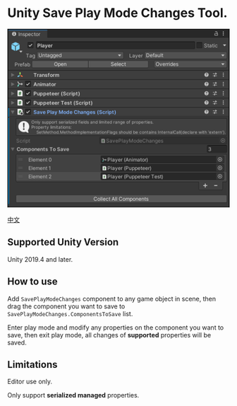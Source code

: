 # Unity Save Play Mode Changes Tool.

![Save Play Mode Changes](./Documents/imgs/img_sample_save_play_mode_changes.png)

[中文](./README_CN.md)

## Supported Unity Version

Unity 2019.4 and later.

## How to use

Add `SavePlayModeChanges` component to any game object in scene, then drag the component you want to save to `SavePlayModeChanges.ComponentsToSave` list.

Enter play mode and modify any properties on the component you want to save, then exit play mode, all changes of **supported** properties will be saved.

## Limitations

Editor use only.

Only support **serialized managed** properties.
